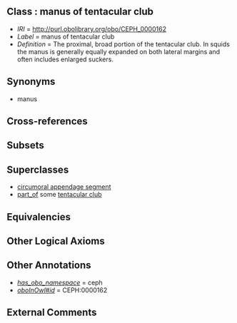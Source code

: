 
## Class : manus of tentacular club

 * *IRI* = http://purl.obolibrary.org/obo/CEPH_0000162
 * *Label* = manus of tentacular club
 * *Definition* = The proximal, broad portion of the tentacular club. In squids the manus is generally equally expanded on both lateral margins and often includes enlarged suckers.

## Synonyms

 * manus

## Cross-references


## Subsets


## Superclasses

 * [circumoral appendage segment](../../CEPH/07/CEPH_0000307.md)
 * [part_of](../../BFO/50/BFO_0000050.md) some [tentacular club](../../CEPH/91/CEPH_0000291.md)

## Equivalencies


## Other Logical Axioms


## Other Annotations

 * *[has_obo_namespace](../../ce/oboInOwl#hasOBONamespace.md)* = ceph
 * *[oboInOwl#id](../../id/oboInOwl#id.md)* = CEPH:0000162

## External Comments

